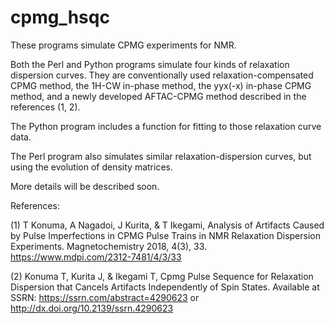 # cpmg_hsqc

These programs simulate CPMG experiments for NMR.

Both the Perl and Python programs simulate four kinds of relaxation dispersion curves. They are conventionally used relaxation-compensated CPMG method, the 1H-CW in-phase method, the yyx(-x) in-phase CPMG method, and a newly developed AFTAC-CPMG method described in the references (1, 2).

The Python program includes a function for fitting to those relaxation curve data.

The Perl program also simulates similar relaxation-dispersion curves, but using the evolution of density matrices.

More details will be described soon.

References:

(1) T Konuma, A Nagadoi, J Kurita, & T Ikegami,
  Analysis of Artifacts Caused by Pulse Imperfections in CPMG Pulse Trains in NMR Relaxation Dispersion Experiments.
  Magnetochemistry 2018, 4(3), 33.
  https://www.mdpi.com/2312-7481/4/3/33

(2) Konuma T, Kurita J, & Ikegami T,
  Cpmg Pulse Sequence for Relaxation Dispersion that Cancels Artifacts Independently of Spin States.
  Available at SSRN:
  https://ssrn.com/abstract=4290623 or http://dx.doi.org/10.2139/ssrn.4290623
